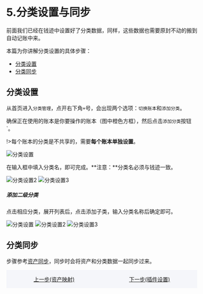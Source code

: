 # 5.分类设置与同步

前面我们已经在钱迹中设置好了分类数据，同样，这些数据也需要原封不动的搬到自动记账中来。

本篇为你讲解分类设置的具体步骤：

- [分类设置](#分类设置)
- [分类同步](#分类同步)

## 分类设置

从首页进入`分类管理`，点开右下角`+`号，会出现两个选项：`切换账本`和`添加分类`。

确保正在使用的账本是你要操作的账本（图中橙色方框），然后点击`添加分类`按钮`。

!>每个账本的分类是不共享的，需要**每个账本单独设置**。

![分类设置](img/分类设置.png ':size=260')

在输入框中填入分类名，即可完成。**注意：**分类名必须与钱迹一致。

![分类设置2](img/分类设置2.jpg ':size=260')
![分类设置3](img/分类设置3.jpg ':size=260')

##### 添加二级分类
点击相应分类，展开列表后，点击添加子类，输入分类名称后确定即可。

![分类设置](img/分类设置6.png ':size=260')
![分类设置2](img/分类设置4.jpg ':size=260')
![分类设置3](img/分类设置5.jpg ':size=260')

## 分类同步

步骤参考[资产同步](资产设置与同步.md#资产同步)，同步时会将资产和分类数据一起同步过来。

<div style="width:50%;float:left;text-align:center;background-color:#f5f6fa">

[上一步(资产映射)](资产映射.md)

</div>
<div style="width:50%;float:right;text-align:center;background-color:#f5f6fa">

[下一步(插件设置)](插件设置.md)

</div>